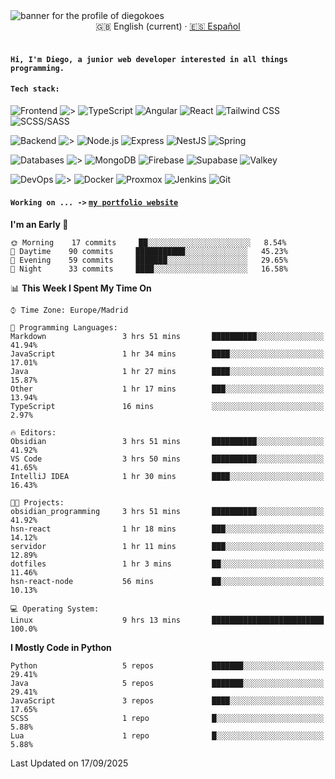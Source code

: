 <picture>
 <source media="(prefers-color-scheme: dark)" srcset="https://i.imgur.com/G5n6xUz.png">
 <source media="(prefers-color-scheme: light)" srcset="https://i.imgur.com/8gLfu4u.png">
 <img alt="banner for the profile of diegokoes" src="https://i.imgur.com/G5n6xUz.png">
</picture>

<!-- Language switcher -->
<div align="center">
  <a >🇬🇧 English (current)</a> · <a href="./README_es.md">🇪🇸 Español</a>
</div>
<br>


#### `Hi, I'm Diego, a junior web developer interested in all things programming.`

#### `Tech stack:` 

<!-- Frontend -->
![Frontend   ](https://img.shields.io/badge/Front%20%20%20-20232a?style=for-the-badge&logo=terminal&logoColor=white)
![>](https://img.shields.io/badge/%3E-000000?style=for-the-badge&labelColor=000000&color=000000&logoColor=white&labelWidth=20) 
![TypeScript](https://img.shields.io/badge/typescript-3178C6?style=for-the-badge&logo=typescript&logoColor=white)
![Angular](https://img.shields.io/badge/angular-7E22CE?style=for-the-badge&logo=angular&logoColor=white)
![React](https://img.shields.io/badge/react-20232a?style=for-the-badge&logo=react&logoColor=61DAFB)
![Tailwind CSS](https://img.shields.io/badge/tailwindcss-06B6D4?style=for-the-badge&logo=tailwindcss&logoColor=white)
![SCSS/SASS](https://img.shields.io/badge/scss-CC6699?style=for-the-badge&logo=sass&logoColor=white)
<!-- Backend -->
![Backend    ](https://img.shields.io/badge/Back%20%20%20%20-20232a?style=for-the-badge&logo=terminal&logoColor=white)
![>](https://img.shields.io/badge/%3E-000000?style=for-the-badge&labelColor=000000&color=000000&logoColor=white&labelWidth=20) 
![Node.js](https://img.shields.io/badge/node.js-339933?style=for-the-badge&logo=nodedotjs&logoColor=white)
![Express](https://img.shields.io/badge/express-000000?style=for-the-badge&logo=express&logoColor=white)
![NestJS](https://img.shields.io/badge/nestjs-E0234E?style=for-the-badge&logo=nestjs&logoColor=white)
![Spring](https://img.shields.io/badge/spring-6DB33F?style=for-the-badge&logo=spring&logoColor=white)
<!-- Databases -->
![Databases  ](https://img.shields.io/badge/DB's%20-20232a?style=for-the-badge&logo=terminal&logoColor=white)
![>](https://img.shields.io/badge/%3E-000000?style=for-the-badge&labelColor=000000&color=000000&logoColor=white&labelWidth=20) 
![MongoDB](https://img.shields.io/badge/mongodb-4EA94B?style=for-the-badge&logo=mongodb&logoColor=white)
![Firebase](https://img.shields.io/badge/firebase-FFCA28?style=for-the-badge&logo=firebase&logoColor=black)
![Supabase](https://img.shields.io/badge/supabase-3ECF8E?style=for-the-badge&logo=supabase&logoColor=white)
![Valkey](https://img.shields.io/badge/valkey-DC382D?style=for-the-badge&logo=valkey&logoColor=white)
<!-- DevOps -->
![DevOps     ](https://img.shields.io/badge/DevOps%20%20%20-20232a?style=for-the-badge&logo=terminal&logoColor=white)
![>](https://img.shields.io/badge/%3E-000000?style=for-the-badge&labelColor=000000&color=000000&logoColor=white&labelWidth=20) 
![Docker](https://img.shields.io/badge/docker-2496ED?style=for-the-badge&logo=docker&logoColor=white)
![Proxmox](https://img.shields.io/badge/proxmox-e57000?style=for-the-badge&logo=proxmox&logoColor=white)
![Jenkins](https://img.shields.io/badge/jenkins-D24939?style=for-the-badge&logo=jenkins&logoColor=white)
![Git](https://img.shields.io/badge/git-F05032?style=for-the-badge&logo=git&logoColor=white)

 
#### `Working on ... ->`  [`my portfolio website`](https://github.com/diegokoes/portfolio)


<!--START_SECTION:waka-->
**I'm an Early 🐤** 

```text
🌞 Morning    17 commits     ██░░░░░░░░░░░░░░░░░░░░░░░   8.54% 
🌆 Daytime    90 commits     ███████████░░░░░░░░░░░░░░   45.23% 
🌃 Evening    59 commits     ███████░░░░░░░░░░░░░░░░░░   29.65% 
🌙 Night      33 commits     ████░░░░░░░░░░░░░░░░░░░░░   16.58%

```


📊 **This Week I Spent My Time On** 

```text
⌚︎ Time Zone: Europe/Madrid

💬 Programming Languages: 
Markdown                 3 hrs 51 mins       ██████████░░░░░░░░░░░░░░░   41.94% 
JavaScript               1 hr 34 mins        ████░░░░░░░░░░░░░░░░░░░░░   17.01% 
Java                     1 hr 27 mins        ████░░░░░░░░░░░░░░░░░░░░░   15.87% 
Other                    1 hr 17 mins        ███░░░░░░░░░░░░░░░░░░░░░░   13.94% 
TypeScript               16 mins             ░░░░░░░░░░░░░░░░░░░░░░░░░   2.97%

🔥 Editors: 
Obsidian                 3 hrs 51 mins       ██████████░░░░░░░░░░░░░░░   41.92% 
VS Code                  3 hrs 50 mins       ██████████░░░░░░░░░░░░░░░   41.65% 
IntelliJ IDEA            1 hr 30 mins        ████░░░░░░░░░░░░░░░░░░░░░   16.43%

🐱‍💻 Projects: 
obsidian_programming     3 hrs 51 mins       ██████████░░░░░░░░░░░░░░░   41.92% 
hsn-react                1 hr 18 mins        ███░░░░░░░░░░░░░░░░░░░░░░   14.12% 
servidor                 1 hr 11 mins        ███░░░░░░░░░░░░░░░░░░░░░░   12.89% 
dotfiles                 1 hr 3 mins         ██░░░░░░░░░░░░░░░░░░░░░░░   11.46% 
hsn-react-node           56 mins             ██░░░░░░░░░░░░░░░░░░░░░░░   10.13%

💻 Operating System: 
Linux                    9 hrs 13 mins       █████████████████████████   100.0%

```

**I Mostly Code in Python** 

```text
Python                   5 repos             ███████░░░░░░░░░░░░░░░░░░   29.41% 
Java                     5 repos             ███████░░░░░░░░░░░░░░░░░░   29.41% 
JavaScript               3 repos             ████░░░░░░░░░░░░░░░░░░░░░   17.65% 
SCSS                     1 repo              █░░░░░░░░░░░░░░░░░░░░░░░░   5.88% 
Lua                      1 repo              █░░░░░░░░░░░░░░░░░░░░░░░░   5.88%

```



 Last Updated on 17/09/2025
<!--END_SECTION:waka-->
